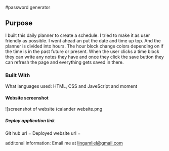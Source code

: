 #password generator 

## Purpose
I built this daily planner to create a schedule.
I tried to make it as user friendly as possible. I went ahead an put the date and time up top. And the planner is divided into hours. The hour block change colors depending on if the time is in the past future or present. When the user clicks a time block they can write any notes they have and once they click the save button they can refresh the page and everything gets saved in there. 

### Built With 
What languages used: HTML, CSS and JaveScript and moment

#### Website screenshot
![screenshot of website (calander website.png

##### Deploy application link
Git hub url =
Deployed website url =

additonal information:
Email me at lingamliel@gmail.com